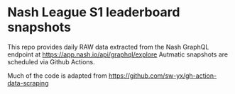 # Nash League S1 leaderboard snapshots
This repo provides daily RAW data extracted from the Nash GraphQL endpoint at https://app.nash.io/api/graphql/explore
Autmatic snapshots are scheduled via Github Actions.

Much of the code is adapted from https://github.com/sw-yx/gh-action-data-scraping
